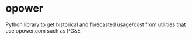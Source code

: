# opower
Python library to get historical and forecasted usage/cost from utilities that use opower.com such as PG&amp;E
